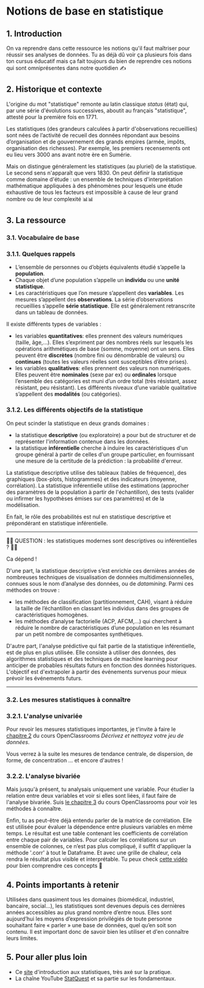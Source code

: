 # Notions de base en statistique

## 1. Introduction
On va reprendre dans cette ressource les notions qu'il faut maîtriser pour réussir ses analyses de données. Tu as déjà dû voir ça plusieurs fois dans ton cursus éducatif mais ça fait toujours du bien de reprendre ces notions qui sont omniprésentes dans notre quotidien ✍️

## 2. Historique et contexte
L'origine du mot "statistique" remonte au latin classique *status* (état) qui, par une série d'évolutions successives, aboutit au français "statistique", attesté pour la première fois en 1771.

Les statistiques (des grandeurs calculées à partir d'observations recueillies) sont nées de l’activité de recueil des données répondant aux besoins d’organisation et de gouvernement des grands empires (armée, impôts, organisation des richesses). Par exemple, les premiers recensements ont eu lieu vers 3000 ans avant notre ère en Sumérie.

Mais on distingue généralement les statistiques (au pluriel) de la statistique. Le second sens n'apparaît que vers 1830. On peut définir la statistique comme domaine d'étude : un ensemble de techniques d'interprétation mathématique appliquées à des phénomènes pour lesquels une étude exhaustive de tous les facteurs est impossible à cause de leur grand nombre ou de leur complexité 📊📊

## 3. La ressource

### 3.1. Vocabulaire de base

### 3.1.1. Quelques rappels

- L’ensemble de personnes ou d’objets équivalents étudié s’appelle la **population**. 
- Chaque objet d’une population s’appelle un **individu** ou une **unité statistique**. 
- Les caractéristiques que l’on mesure s’appellent des **variables**. Les mesures s’appellent des **observations**. La série d’observations recueillies s’appelle **série statistique**. Elle est généralement retranscrite dans un tableau de données.

Il existe différents types de variables : 
- les variables **quantitatives**: elles prennent des valeurs numériques (taille, âge,...). Elles s’expriment par des nombres réels sur lesquels les opérations arithmétiques de base (somme, moyenne) ont un sens. Elles peuvent être **discrètes** (nombre fini ou dénombrable de valeurs) ou **continues** (toutes les valeurs réelles sont susceptibles d’être prises).
- les variables **qualitatives**: elles prennent des valeurs non numériques. Elles peuvent être **nominales** (sexe par ex) ou **ordinales** lorsque l’ensemble des catégories est muni d’un ordre total (très résistant, assez résistant, peu résistant). Les différents niveaux d’une variable qualitative s’appellent des **modalités** (ou catégories).

### 3.1.2. Les différents objectifs de la statistique

On peut scinder la statistique en deux grands domaines :
- la statistique **descriptive** (ou exploratoire) a pour but de structurer et de représenter l'information contenue dans les données.
- la statistique **inférentielle** cherche à induire les caractéristiques d'un groupe général à partir de celles d'un groupe particulier, en fournissant une mesure de la certitude de la prédiction : la probabilité d'erreur.

La statistique descriptive utilise des tableaux (tables de fréquence), des graphiques (box-plots, histogrammes) et des indicateurs (moyenne, corrélation). 
La statistique inférentielle utilise des estimations (approcher des paramètres de la population à partir de l'échantillon), des tests (valider ou infirmer les hypothèses émises sur ces paramètres) et de la modélisation. 

En fait, le rôle des probabilités est nul en statistique descriptive et prépondérant en statistique inférentielle.

___

🔮🔮 QUESTION : les statistiques modernes sont descriptives ou inférentielles ? 🔮🔮

Ca dépend !

D'une part, la statistique descriptive s’est enrichie ces dernières années de nombreuses techniques de visualisation de données multidimensionnelles, connues sous le nom d’analyse des données, ou de *datamining*. Parmi ces méthodes on trouve :
- les méthodes de classification (partitionnement, CAH), visant à réduire la taille de l’échantillon en classant les individus dans des groupes de caractéristiques homogènes.
- les méthodes d’analyse factorielle (ACP, AFCM,...) qui cherchent à réduire le nombre de caractéristiques d’une population en les résumant par un petit nombre de composantes synthétiques.

D'autre part, l'analyse prédictive qui fait partie de la statistique inférentielle, est de plus en plus utilisée. Elle consiste à utiliser des données, des algorithmes statistiques et des techniques de machine learning pour anticiper de probables résultats futurs en fonction des données historiques. L'objectif est d'extrapoler à partir des événements survenus pour mieux prévoir les événements futurs.

___


### 3.2. Les mesures statistiques à connaître

### 3.2.1. L'analyse univariée

Pour revoir les mesures statistiques importantes, je t'invite à faire le [chapitre 2](https://openclassrooms.com/fr/courses/4525266-decrivez-et-nettoyez-votre-jeu-de-donnees/4928081-rencontrez-ulysse-data-analyst-a-openclassrooms) du cours OpenClassrooms *Décrivez et nettoyez votre jeu de données*.

Vous verrez à la suite les mesures de tendance centrale, de dispersion, de forme, de concentration ... et encore d'autres !

### 3.2.2. L'analyse bivariée

Mais jusqu'à présent, tu analysais uniquement une variable. Pour étudier la relation entre deux variables et voir si elles sont liées, il faut faire de l'analyse bivariée. Suis [le chapitre 3](https://openclassrooms.com/fr/courses/4525266-decrivez-et-nettoyez-votre-jeu-de-donnees/4725620-entrez-dans-le-monde-de-l-analyse-bivariee) du cours OpenClassrooms pour voir les méthodes à connaître.

Enfin, tu as peut-être déjà entendu parler de la matrice de corrélation. Elle est utilisée pour évaluer la dépendence entre plusieurs variables en même temps. Le résultat est une table contenant les coefficients de corrélation entre chaque pair de variables. Pour calculer les corrélations sur un ensemble de colonnes, ce n’est pas plus compliqué, il suffit d'appliquer la méthode '.corr' à tout le Dataframe. Et avec une grille de chaleur, cela rendra le résultat plus visible et interprétable. Tu peux check [cette vidéo](https://www.youtube.com/watch?v=UgtjatBt3vY) pour bien comprendre ces concepts 🤗

## 4. Points importants à retenir
Utilisées dans quasiment tous les domaines (biomédical, industriel, bancaire, social…), les statistiques sont devenues depuis ces dernières années accessibles au plus grand nombre d’entre nous. Elles sont aujourd’hui les moyens d’expression privilégiés de toute personne souhaitant faire « parler » une base de données, quel qu’en soit son contenu. Il est important donc de savoir bien les utiliser et d'en connaître leurs limites.

## 5. Pour aller plus loin
- Ce [site](http://www.astro.ulg.ac.be/cours/magain/STAT/Stat_Main_Fr/Chapitre1.html) d'introduction aux statistiques, très axé sur la pratique.
- La chaîne YouTube [StatQuest](https://www.youtube.com/playlist?list=PLblh5JKOoLUK0FLuzwntyYI10UQFUhsY9) et sa partie sur les fondamentaux.
